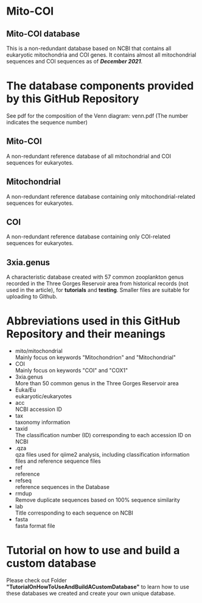 # Mito-COI
##  **Mito-COI database**

This is a non-redundant database based on NCBI that contains all eukaryotic mitochondria and COI genes. It contains almost all mitochondrial sequences and COI sequences as of _**December 2021**_.

# The database components provided by this GitHub Repository
  See pdf for the composition of the Venn diagram: venn.pdf (The number indicates the sequence number)
## Mito-COI  
  A non-redundant reference database of all mitochondrial and COI sequences for eukaryotes.
## Mitochondrial  
  A non-redundant reference database containing only mitochondrial-related sequences for eukaryotes.
## COI  
  A non-redundant reference database containing only COI-related sequences for eukaryotes.
## 3xia.genus  
  A characteristic database created with 57 common zooplankton genus recorded in the Three Gorges Reservoir area from historical records (not used in the article), for **tutorials** and **testing**.
  Smaller files are suitable for uploading to Github.

# Abbreviations used in this GitHub Repository and their meanings
* mito/mitochondrial  
  Mainly focus on keywords "Mitochondrion" and "Mitochondrial"
* COI  
  Mainly focus on keywords "COI" and "COX1"
* 3xia.genus  
  More than 50 common genus in the Three Gorges Reservoir area
* Euka/Eu  
  eukaryotic/eukaryotes
* acc  
  NCBI accession ID
* tax  
 taxonomy information
* taxid  
  The classification number (ID) corresponding to each accession ID on NCBI
* .qza  
  qza files used for qiime2 analysis, including classification information files and reference sequence files
* ref  
  reference
* refseq  
 reference sequences in the Database
* rmdup  
  Remove duplicate sequences based on 100% sequence similarity
* lab  
  Title corresponding to each sequence on NCBI
* fasta  
  fasta format file

# Tutorial on how to use and build a custom database
Please check out Folder **"TutorialOnHowToUseAndBuildACustomDatabase"** to learn how to use these databases we created and create your own unique database.
